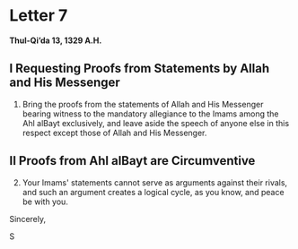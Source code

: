 Letter 7
========

**Thul-Qi’da 13, 1329 A.H.**

I Requesting Proofs from Statements by Allah and His Messenger
--------------------------------------------------------------

1) Bring the proofs from the statements of Allah and His Messenger
bearing witness to the mandatory allegiance to the Imams among the Ahl
al­Bayt exclusively, and leave aside the speech of anyone else in this
respect except those of Allah and His Messenger.

II Proofs from Ahl al­Bayt are Circumventive
--------------------------------------------

2) Your Imams' statements cannot serve as arguments against their
rivals, and such an argument creates a logical cycle, as you know, and
peace be with you.

Sincerely,

S


